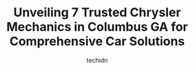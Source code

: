 ---
layout: ampstory
image: https://images.unsplash.com/photo-1576933875027-3314e0a79702?ixlib=rb-4.0.3&ixid=MnwxMjA3fDB8MHxwaG90by1wYWdlfHx8fGVufDB8fHx8&auto=format&fit=crop&w=640&h=853&q=80
author: techidn
featured: false
description: When it comes to finding reliable automotive experts in Columbus GA, USA, look no further than the 7 best Chrysler Mechanic in the area. With their exceptional skills and dedication to provi
title: Unveiling 7 Trusted Chrysler Mechanics in Columbus GA for Comprehensive Car Solutions
cover:
   title: Unveiling 7 Trusted Chrysler Mechanics in Columbus GA for Comprehensive Car Solutions
   subtitle: Rickpate
   background: https://images.unsplash.com/photo-1576933875027-3314e0a79702?ixlib=rb-4.0.3&ixid=MnwxMjA3fDB8MHxwaG90by1wYWdlfHx8fGVufDB8fHx8&auto=format&fit=crop&w=640&h=853&q=80

pages: 
 - layout: thirds
   top: <h1>#1 JP Auto Care</h1>
   bottom: "<p>I was having battery issues with my truck and Ebco Battery Co recommended I go to JP Auto Care because my battery was not the issue. JP Auto Care was able to fix multiple</p>"
   background: https://www.knot35.com/toplist/wp-content/uploads/2023/06/best-chrysler-mechanic-1-in-columbus-ga-1685834507.jpeg
   backgroundblur: true
 - layout: thirds
   top: <h1>#2 Glenns After Hours Repair Service</h1>
   bottom: "<p>5045 Milgen Ct suite 15, Columbus, GA 31907, United States</p>"
   background: https://www.knot35.com/toplist/wp-content/uploads/2023/06/best-chrysler-mechanic-2-in-columbus-ga-1685834508.jpeg
   cta:
      link: https://www.knot35.com/toplist/unveiling-7-trusted-chrysler-mechanics-in-columbus-ga-for-comprehensive-car-solutions/
      text: Unveiling 7 Trusted Chrysler Mechanics in Columbus GA for Comprehensive Car Solutions
 - layout: thirds
   top: <h1>#3 Todds Auto Clinic</h1>
   bottom: "<p>4739 14th Ave, Columbus, GA 31904, United States</p>"
   background: https://www.knot35.com/toplist/wp-content/uploads/2023/06/best-chrysler-mechanic-3-in-columbus-ga-1685834508.jpeg
   cta:
      link: https://www.knot35.com/toplist/unveiling-7-trusted-chrysler-mechanics-in-columbus-ga-for-comprehensive-car-solutions/
      text: Unveiling 7 Trusted Chrysler Mechanics in Columbus GA for Comprehensive Car Solutions
 - layout: thirds
   top: <h1>#4 AutoNation Chrysler Dodge Jeep RAM South Columbus Service Center</h1>
   bottom: "<p>2201 Victory Dr A, Columbus, GA 31901, United States</p>"
   background: https://plus.unsplash.com/premium_photo-1664640458616-3c74f8cb4589?ixlib=rb-4.0.3&ixid=MnwxMjA3fDB8MHxwaG90by1wYWdlfHx8fGVufDB8fHx8&auto=format&fit=crop&w=640&h=853&q=80
   cta:
      link: https://www.knot35.com/toplist/unveiling-7-trusted-chrysler-mechanics-in-columbus-ga-for-comprehensive-car-solutions/
      text: Unveiling 7 Trusted Chrysler Mechanics in Columbus GA for Comprehensive Car Solutions
 - layout: thirds
   top: <h1>#5 Pro Motors Service & Repair</h1>
   bottom: "<p>5621 Flat Rock Rd, Columbus, GA 31907, United States</p>"
   background: https://images.unsplash.com/photo-1549241520-425e3dfc01cb?ixlib=rb-4.0.3&ixid=MnwxMjA3fDB8MHxwaG90by1wYWdlfHx8fGVufDB8fHx8&auto=format&fit=crop&w=640&h=853&q=80
   cta:
      link: https://www.knot35.com/toplist/unveiling-7-trusted-chrysler-mechanics-in-columbus-ga-for-comprehensive-car-solutions/
      text: Unveiling 7 Trusted Chrysler Mechanics in Columbus GA for Comprehensive Car Solutions
 - layout: thirds
   top: <h1>#6 Ricks Foreign Car Services</h1>
   bottom: "<p>905 15th St, Columbus, GA 31901, United States</p>"
   background: https://images.unsplash.com/photo-1527067829737-402993088e6b?ixlib=rb-4.0.3&ixid=MnwxMjA3fDB8MHxwaG90by1wYWdlfHx8fGVufDB8fHx8&auto=format&fit=crop&w=640&h=853&q=80
   cta:
      link: https://www.knot35.com/toplist/unveiling-7-trusted-chrysler-mechanics-in-columbus-ga-for-comprehensive-car-solutions/
      text: Unveiling 7 Trusted Chrysler Mechanics in Columbus GA for Comprehensive Car Solutions
 - layout: thirds
   top: <h1>#7 Guthries Auto Service LLC</h1>
   bottom: "<p>4120 Hamilton Rd, Columbus, GA 31904, United States</p>"
   background: https://images.unsplash.com/photo-1509114397022-ed747cca3f65?ixlib=rb-4.0.3&ixid=MnwxMjA3fDB8MHxwaG90by1wYWdlfHx8fGVufDB8fHx8&auto=format&fit=crop&w=640&h=853&q=80
   cta:
      link: https://www.knot35.com/toplist/unveiling-7-trusted-chrysler-mechanics-in-columbus-ga-for-comprehensive-car-solutions/
      text: Unveiling 7 Trusted Chrysler Mechanics in Columbus GA for Comprehensive Car Solutions
 - layout: thirds
   middle: Continue reading...
   background: https://images.unsplash.com/photo-1632260260864-caf7fde5ec36?ixlib=rb-4.0.3&ixid=MnwxMjA3fDB8MHxwaG90by1wYWdlfHx8fGVufDB8fHx8&auto=format&fit=crop&w=640&h=853&q=80
   cta:
      link: https://www.knot35.com/toplist/unveiling-7-trusted-chrysler-mechanics-in-columbus-ga-for-comprehensive-car-solutions/
      text: Unveiling 7 Trusted Chrysler Mechanics in Columbus GA for Comprehensive Car Solutions
      
---
